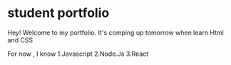 # student portfolio

Hey! Welcome to my portfolio. It's comping up tomorrow when learn Html
 and CSS

 For now , I know
 1.Javascript
 2.Node.Js
 3.React
